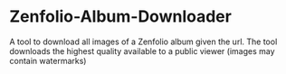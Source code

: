 # Zenfolio-Album-Downloader
A tool to download all images of a Zenfolio album given the url. The tool downloads the highest quality available to a public viewer (images may contain watermarks)
